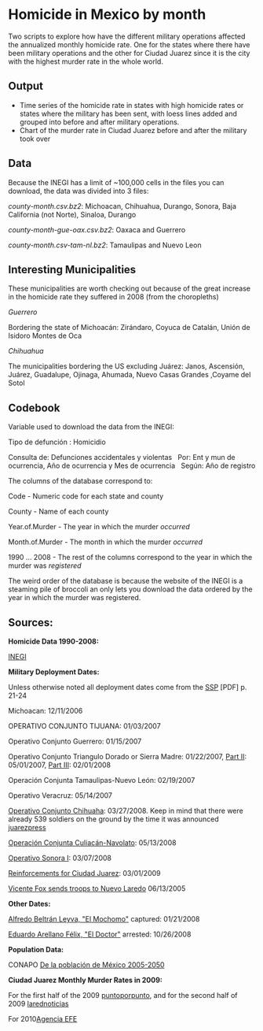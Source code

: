 ﻿Homicide in Mexico by month
================================================
Two scripts to explore how have the different military operations
affected the annualized monthly homicide rate. One for the states
where there have been military operations and the other for Ciudad
Juarez since it is the city with the highest murder rate in the whole world.

Output
------
* Time series of the homicide rate in states with high homicide rates
  or states where the military has been sent, with loess lines added
  and grouped into before and after military operations.
* Chart of the murder rate in Ciudad Juarez before and after the military took over

Data
-----
Because the INEGI has a limit of ~100,000 cells in the files you can download, the data was divided into 3 files:

_county-month.csv.bz2_: Michoacan, Chihuahua, Durango, Sonora, Baja California (not Norte), Sinaloa, Durango

_county-month-gue-oax.csv.bz2_: Oaxaca and Guerrero

_county-month.csv-tam-nl.bz2_: Tamaulipas and Nuevo Leon

Interesting Municipalities
---------------------------
These municipalities are worth checking out because of the great increase in the homicide rate they suffered in 2008 (from the choropleths)

_Guerrero_

Bordering the state of Michoacán: Zirándaro, Coyuca de Catalán, Unión de Isidoro Montes de Oca

_Chihuahua_

The municipalities bordering the US excluding Juárez: Janos, Ascensión, Juárez, Guadalupe, Ojinaga, Ahumada, Nuevo Casas Grandes ,Coyame del Sotol


Codebook
--------
Variable used to download the data from the INEGI:

Tipo de defunción : Homicidio

Consulta de: Defunciones accidentales y violentas   Por: Ent y mun de ocurrencia, Año de ocurrencia y Mes de ocurrencia   Según: Año de registro

The columns of the database correspond to:

Code - Numeric code for each state and county

County - Name of each county

Year.of.Murder - The year in which the murder _occurred_

Month.of.Murder	- The month in which the murder _occurred_

1990 ... 2008 - The rest of the columns correspond to the year in which the murder was _registered_

The weird order of the database is because the website of the INEGI is a steaming pile of broccoli an only lets you download the data ordered by the year in which the murder was registered.

Sources:
--------
__Homicide Data 1990-2008:__

[INEGI](http://www.inegi.org.mx/est/contenidos/espanol/proyectos/continuas/vitales/bd/mortalidad/MortalidadGeneral.asp?s=est&c=11144)

__Military Deployment Dates:__

Unless otherwise noted all deployment dates come from the [SSP](http://www.ssp.gob.mx/portalWebApp/ShowBinary?nodeId=/BEA%20Repository/270970//archivo) [PDF] p. 21-24

Michoacan: 12/11/2006

OPERATIVO CONJUNTO  TIJUANA: 01/03/2007

Operativo Conjunto Guerrero: 01/15/2007

Operativo Conjunto Triangulo Dorado or Sierra Madre: 01/22/2007, [Part II](http://www.elsiglodetorreon.com.mx/noticia/328548.a-punto-de-reiniciar-la-guerra-contra-el-narc.html): 05/01/2007, [Part III]((http://www.elsiglodetorreon.com.mx/noticia/328548.a-punto-de-reiniciar-la-guerra-contra-el-narc.html)): 02/01/2008

Operación Conjunta Tamaulipas-Nuevo León: 02/19/2007

Operativo Veracruz: 05/14/2007

[Operativo Conjunto Chihuaha](http://www.el-mexicano.com.mx%2Fnoticias%2Fnacional%2F2009%2F03%2F02%2Fsitian-militares-ciudad-juarez.aspx&ei=OoZgS-nmA4XYtgOHwpGzCw&usg=AFQjCNH5AvHSTNwSpMPqT98OuiSYA8kbjg&sig2=rucCCB325xG_lYgmU_Rodw): 03/27/2008. Keep in mind that there were already 539 soldiers on the ground by the time it was announced
[juarezpress](http://www.eluniversal.com.mx/nacion/166104.html)

[Operación Conjunta Culiacán-Navolato](http://www.tabascohoy.com.mx/nota.php?id_nota=155210): 05/13/2008

[Operativo Sonora I](http://unafuente.com/01-04-2008/narcotrafico-senalan-al-mexicano-oliverio-acosta-como-lider-del-narco-en-guatemala-marzo-finaliza-con-81-personas-asesinadas-en-sinaloa-presume-ejercito-resultados-de-sonora-uno-desatan-caceria-contra/): 03/07/2008

[Reinforcements for Ciudad Juarez](http://eleconomista.com.mx/notas-online/politica/2009/03/01/arriban-militares-ciudad-juarez): 03/01/2009

[Vicente Fox sends troops to Nuevo Laredo](http://www.univision.com/content/content.jhtml?cid=625397) 06/13/2005

__Other Dates:__

[Alfredo Beltrán Leyva, "El Mochomo"](http://www.sedena.gob.mx/index.php?id_art=1169) captured: 01/21/2008

[Eduardo Arellano Félix, "El Doctor"](http://www.elfinanciero.com.mx/ElFinanciero/Portal/cfpages/contentmgr.cfm?docId=152259&docTipo=1&orderby=docid&sortby=ASC) arrested: 10/26/2008

__Population Data:__

CONAPO [De la población de México 2005-2050](http://www.conapo.gob.mx/00cifras/proy/municipales.xls)

__Ciudad Juarez Monthly Murder Rates in 2009:__

For the first half of the 2009
[puntoporpunto](http://www.puntoporpunto.com/informacion-general/en_juarez_suman_mil_13_asesina.php),
and for the second half of 2009
[larednoticias](http://www.larednoticias.com/detalle.cfm?s=26)

For 2010[Agencia EFE](http://www.google.com/hostednews/epa/article/ALeqM5gVsNv7FxY-In2bVMa5v0rujdQWtQ)
